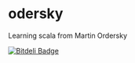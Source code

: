 # odersky

Learning scala from Martin Ordersky


[![Bitdeli Badge](https://d2weczhvl823v0.cloudfront.net/anshulverma/odersky/trend.png)](https://bitdeli.com/free "Bitdeli Badge")

